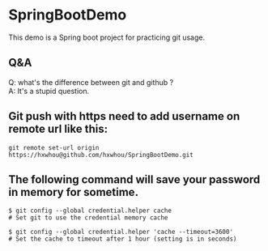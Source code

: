 # SpringBootDemo
This demo is a Spring boot project for practicing git usage.

## Q&A
Q: what's the difference between git and github ?\
A: It's a stupid question.


## Git push with https need to add username on remote url like this:
```
git remote set-url origin https://hxwhou@github.com/hxwhou/SpringBootDemo.git
```

## The following command will save your password in memory for sometime.
```
$ git config --global credential.helper cache
# Set git to use the credential memory cache

$ git config --global credential.helper 'cache --timeout=3600'
# Set the cache to timeout after 1 hour (setting is in seconds)
```